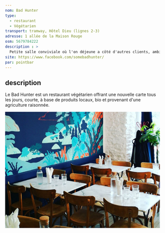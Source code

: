 ```yaml
---
nom: Bad Hunter
type: 
  - restaurant
  - Végétarien
transport: tramway, Hôtel Dieu (lignes 2-3)
adresse: 1 allée de la Maison Rouge
osm: 5679784222
description : >
  Petite salle conviviale où l'on déjeune a côté d'autres clients, ambiance cantine. Cuisine végétarienne raffinée.
site: https://www.facebook.com/somebadhunter/
par: pointbar
---
```


## description

Le Bad Hunter est un restaurant végétarien offrant une nouvelle carte tous les jours, courte, à base de produits locaux, bio et provenant d'une agriculture raisonnée.

![Bad Hunter](./media/bad-hunter.jpg)
